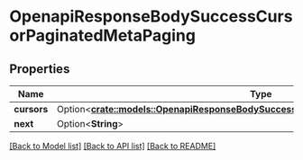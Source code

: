 # OpenapiResponseBodySuccessCursorPaginatedMetaPaging

## Properties

Name | Type | Description | Notes
------------ | ------------- | ------------- | -------------
**cursors** | Option<[**crate::models::OpenapiResponseBodySuccessCursorPaginatedMetaPagingCursors**](openapi_ResponseBodySuccessCursorPaginated_meta_paging_cursors.md)> |  | [optional]
**next** | Option<**String**> |  | [optional]

[[Back to Model list]](../README.md#documentation-for-models) [[Back to API list]](../README.md#documentation-for-api-endpoints) [[Back to README]](../README.md)



